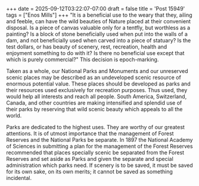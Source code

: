 +++
date = 2025-09-12T03:22:07-07:00
draft = false
title = 'Post 15949'
tags = ["Enos Mills"]
+++
"It is a beneficial use to the weary that they, ailing and feeble, can have the wild beauties of Nature placed at their convenient disposal. Is a piece of canvas valuable only for a tentfly, but worthless as a painting? Is a block of stone beneficially used when put into the walls of a dam, and not beneficially used when carved into a piece of statuary? Is the test dollars, or has beauty of scenery, rest, recreation, health and enjoyment something to do with it? Is there no beneficial use except that which is purely commercial?" This decision is epoch-marking.

Taken as a whole, our National Parks and Monuments and our unreserved scenic places may be described as an undeveloped scenic resource of enormous potential value. These places should be developed as parks and their resources used exclusively for recreation purposes. Thus used, they would help all interests and reach all people. South America, Switzerland, Canada, and other countries are making intensified and splendid use of their parks by reserving that wild scenic beauty which appeals to all the world.

Parks are dedicated to the highest uses. They are worthy of our greatest attentions. It is of utmost importance that the management of Forest Reserves and the National Parks be separate. In 1897 the National Academy of Sciences in submitting a plan for the management of the Forest Reserves recommended that places specially scenic be separated from the Forest Reserves and set aside as Parks and given the separate and special administration which parks need. If scenery is to be saved, it must be saved for its own sake, on its own merits; it cannot be saved as something incidental.
